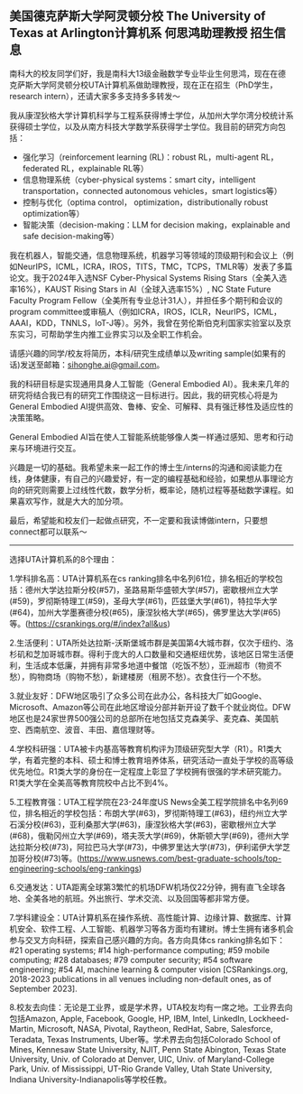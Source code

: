 ## 美国德克萨斯大学阿灵顿分校 The University of Texas at Arlington计算机系 何思鸿助理教授 招生信息

南科大的校友同学们好，我是南科大13级金融数学专业毕业生何思鸿，现在在德克萨斯大学阿灵顿分校UTA计算机系做助理教授，现在正在招生（PhD学生，research intern），还请大家多多支持多多转发～

我从康涅狄格大学计算机科学与工程系获得博士学位，从加州大学尔湾分校统计系获得硕士学位，以及从南方科技大学数学系获得学士学位。我目前的研究方向包括：

- 强化学习（reinforcement learning (RL)：robust RL，multi-agent  RL，federated RL，explainable RL等）
- 信息物理系统（cyber-physical systems：smart city，intelligent transportation，connected autonomous vehicles，smart logistics等）
- 控制与优化（optima control， optimization，distributionally robust optimization等）
- 智能决策（decision-making：LLM for decision making，explainable and safe decision-making等）

我在机器人，智能交通，信息物理系统，机器学习等领域的顶级期刊和会议上（例如NeurIPS，ICML，ICRA，IROS，TITS，TMC，TCPS，TMLR等）发表了多篇论文。我于2024年入选NSF Cyber-Physical Systems Rising Stars（全美入选率16%），KAUST Rising Stars in AI（全球入选率15%）, NC State Future Faculty Program Fellow（全美所有专业总计31人），并担任多个期刊和会议的program committee或审稿人（例如ICRA，IROS，ICLR，NeurIPS，ICML，AAAI，KDD，TNNLS，IoT-J等）。另外，我曾在劳伦斯伯克利国家实验室以及京东实习，可帮助学生内推工业界实习以及全职工作机会。

请感兴趣的同学/校友将简历，本科/研究生成绩单以及writing sample(如果有的话)发送至邮箱：sihonghe.ai@gmail.com。

我的科研目标是实现通用具身人工智能（General Embodied AI）。我未来几年的研究将结合我已有的研究工作围绕这一目标进行。因此，我的研究核心将是为General Embodied AI提供高效、鲁棒、安全、可解释、具有强迁移性及适应性的决策策略。

General Embodied AI旨在使人工智能系统能够像人类一样通过感知、思考和行动来与环境进行交互。

兴趣是一切的基础。我希望未来一起工作的博士生/interns的沟通和阅读能力在线，身体健康，有自己的兴趣爱好，有一定的编程基础和经验，如果想从事理论方向的研究则需要上过线性代数，数学分析，概率论，随机过程等基础数学课程。如果喜欢写作，就是大大的加分项。

最后，希望能和校友们一起做点研究，不一定要和我读博做intern，只要想connect都可以联系～

------
选择UTA计算机系的8个理由：

1.学科排名高：UTA计算机系在cs ranking排名中名列61位，排名相近的学校包括：德州大学达拉斯分校(#57)，圣路易斯华盛顿大学(#57)，密歇根州立大学(#59)，罗彻斯特理工(#59)，圣母大学(#61)，匹兹堡大学(#61)，特拉华大学(#64)，加州大学墨赛德分校(#65)，康涅狄格大学(#65)，佛罗里达大学(#65)等。(https://csrankings.org/#/index?all&us) 

2.生活便利：UTA所处达拉斯-沃斯堡城市群是美国第4大城市群，仅次于纽约、洛杉矶和芝加哥城市群。得利于庞大的人口数量和交通枢纽优势，该地区日常生活便利，生活成本低廉，并拥有非常多地道中餐馆（吃饭不愁），亚洲超市（物资不愁），购物商场（购物不愁），新建楼房（租房不愁）。衣食住行一个不愁。

3.就业友好：DFW地区吸引了众多公司在此办公，各科技大厂如Google、Microsoft、Amazon等公司在此地区增设分部并新开设了数千个就业岗位。DFW地区也是24家世界500强公司的总部所在地包括艾克森美孚、麦克森、美国航空、西南航空、波音、丰田、嘉信理财等。

4.学校科研强：UTA被卡内基高等教育机构评为顶级研究型大学（R1）。R1类大学，有着完整的本科、硕士和博士教育培养体系，研究活动一直处于学校的高等级优先地位。R1类大学的身份在一定程度上彰显了学校拥有很强的学术研究能力。R1类大学在全美高等教育院校中占比不到4%。

5.工程教育强：UTA工程学院在23-24年度US News全美工程学院排名中名列69位，排名相近的学校包括：布朗大学(#63)，罗彻斯特理工(#63)，纽约州立大学石溪分校(#63)，亚利桑那大学(#63)，康涅狄格大学(#63)，密歇根州立大学(#68)，俄勒冈州立大学(#69)，塔夫茨大学(#69)，休斯顿大学(#69)，德州大学达拉斯分校(#73)，阿拉巴马大学(#73)，中佛罗里达大学(#73)，伊利诺伊大学芝加哥分校(#73)等。(https://www.usnews.com/best-graduate-schools/top-engineering-schools/eng-rankings)

6.交通发达：UTA距离全球第3繁忙的机场DFW机场仅22分钟，拥有直飞全球各地、全美各地的航班。外出旅行、学术交流、以及回国等都非常方便。

7.学科建设全：UTA计算机系在操作系统、高性能计算、边缘计算、数据库、计算机安全、软件工程、人工智能、机器学习等各方面均有建树。博士生拥有诸多机会参与交叉方向科研，探索自己感兴趣的方向。各方向具体cs ranking排名如下：#21 operating systems; #14 high-performance computing; #59 mobile computing; #28 databases; #79 computer security; #54 software engineering; #54 AI, machine learning & computer vision [CSRankings.org, 2018-2023 publications in all venues including non-default ones, as of September 2023].

8.校友去向佳：无论是工业界，或是学术界，UTA校友均有一席之地。工业界去向包括Amazon, Apple, Facebook, Google, HP, IBM, Intel, LinkedIn, Lockheed-Martin, Microsoft, NASA, Pivotal, Raytheon, RedHat, Sabre, Salesforce, Teradata, Texas Instruments, Uber等。学术界去向包括Colorado School of Mines, Kennesaw State University, NJIT, Penn State Abington, Texas State University, Univ. of Colorado at Denver, UIC, Univ. of Maryland-College Park, Univ. of Mississippi, UT-Rio Grande Valley, Utah State University, Indiana University-Indianapolis等学校任教。
